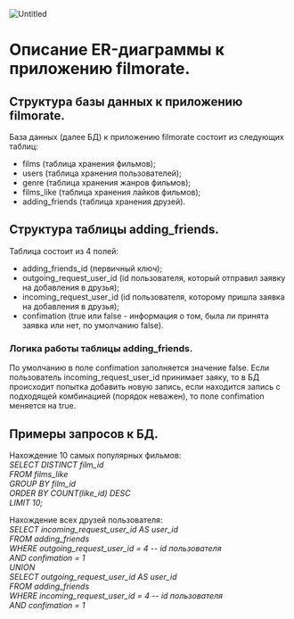 ![Untitled](https://github.com/KotelnikovAV/java-filmorate/assets/155972005/c86c91e4-541f-4b5b-803d-88820d616e71)

# Описание ER-диаграммы к приложению filmorate.
## Структура базы данных к приложению filmorate.
База данных (далее БД) к приложению filmorate состоит из следующих таблиц: 
- films (таблица хранения фильмов);
- users (таблица хранения пользователей);
- genre (таблица хранения жанров фильмов);
- films_like (таблица хранения лайков фильмов);
- adding_friends (таблица хранения друзей).

## Структура таблицы adding_friends.
Таблица состоит из 4 полей:
- adding_friends_id (первичный ключ);
- outgoing_request_user_id (id пользователя, который отправил заявку на добавления в друзья);
- incoming_request_user_id (id пользователя, которому пришла заявка на добавления в друзья);
- confimation (true или false - информация о том, была ли принята заявка или нет, по умолчанию false).

### Логика работы таблицы adding_friends.
По умолчанию в поле confimation заполняется значение false. Если пользователь incoming_request_user_id принимает заяку, то в БД происходит попытка добавить новую запись, если находится запись с подходящей комбинацией (порядок неважен), то поле confimation меняется на true.

## Примеры запросов к БД.
Нахождение 10 самых популярных фильмов:  
*SELECT DISTINCT film_id  
FROM films_like  
GROUP BY film_id  
ORDER BY COUNT(like_id) DESC  
LIMIT 10;*  

Нахождение всех друзей пользователя:  
*SELECT incoming_request_user_id AS user_id  
FROM adding_friends  
WHERE outgoing_request_user_id = 4 -- id пользователя  
      AND confimation = 1  
UNION  
SELECT outgoing_request_user_id AS user_id  
FROM adding_friends  
WHERE incoming_request_user_id = 4 -- id пользователя  
      AND confimation = 1*
